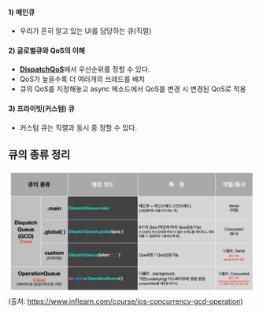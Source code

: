 #### 1) 메인큐
- 우리가 흔히 알고 있는 UI를 담당하는 큐(직렬)
#### 2) 글로벌큐와 QoS의 이해
- [**DispatchQoS**](https://developer.apple.com/documentation/dispatch/dispatchqos)에서 우선순위를 정할 수 있다.
- QoS가 높을수록 더 여러개의 쓰레드를 배치
- 큐의 QoS를 지정해놓고 async 메소드에서 QoS를 변경 시 변경된 QoS로 적용
#### 3) 프라이빗(커스텀) 큐
- 커스텀 큐는 직렬과 동시 중 정할 수 있다.

## 큐의 종류 정리

![](iOS/Swift/Concurrent/Resources/Pasted%20image%2020241124165736.png)
(출처: https://www.inflearn.com/course/ios-concurrency-gcd-operation)